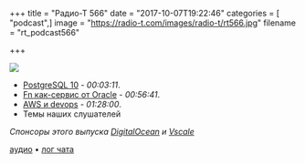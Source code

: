 +++
title = "Радио-Т 566"
date = "2017-10-07T19:22:46"
categories = [ "podcast",]
image = "https://radio-t.com/images/radio-t/rt566.jpg"
filename = "rt_podcast566"

+++

![](https://radio-t.com/images/radio-t/rt566.jpg)

- [PostgreSQL 10](https://www.postgresql.org/about/news/1786/) - *00:03:11*.
- [Fn как-сервис от Oracle](https://blogs.oracle.com/developers/announcing-fn) - *00:56:41*.
- [AWS и devops](http://www.smashcompany.com/technology/aws-does-not-protect-you-from-devops) - *01:28:00*.
- Темы наших слушателей

*Спонсоры этого выпуска [DigitalOcean](https://do.co/radiot) и [Vscale](http://bit.ly/radio-t_vscale)*

[аудио](https://cdn.radio-t.com/rt_podcast566.mp3) • [лог чата](http://chat.radio-t.com/logs/radio-t-566.html)
<audio src="https://cdn.radio-t.com/rt_podcast566.mp3" preload="none"></audio>
